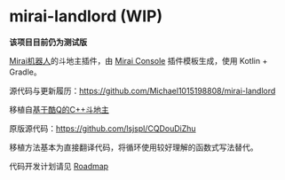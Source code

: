# mirai-landlord (WIP)

**该项目目前仍为测试版**

[Mirai机器人](https://github.com/mamoe/mirai)的斗地主插件，由 [Mirai Console](https://github.com/mamoe/mirai-console) 插件模板生成，使用 Kotlin + Gradle。

源代码与更新履历：https://github.com/Michael1015198808/mirai-landlord

移植自[基于酷Q的C++斗地主](https://github.com/doowzs/CQDouDiZhu)

原版源代码：https://github.com/lsjspl/CQDouDiZhu

移植方法基本为直接翻译代码，将循环使用较好理解的函数式写法替代。

代码开发计划请见 [Roadmap](https://github.com/Michael1015198808/mirai-landlord/issues/1)
